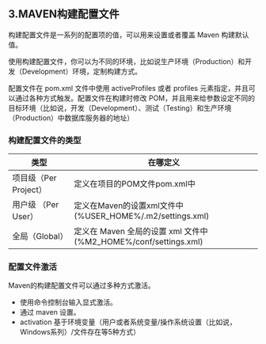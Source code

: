 
## 3.MAVEN构建配置文件

构建配置文件是一系列的配置项的值，可以用来设置或者覆盖 Maven 构建默认值。

使用构建配置文件，你可以为不同的环境，比如说生产环境（Production）和开发（Development）环境，定制构建方式。

配置文件在 pom.xml 文件中使用 activeProfiles 或者 profiles 元素指定，并且可以通过各种方式触发。配置文件在构建时修改 POM，并且用来给参数设定不同的目标环境（比如说，开发（Development）、测试（Testing）和生产环境（Production）中数据库服务器的地址）


### 构建配置文件的类型


|类型|	在哪定义|
|---|---|
|项目级（Per Project）	|定义在项目的POM文件pom.xml中|
|用户级 （Per User）|	定义在Maven的设置xml文件中 (%USER_HOME%/.m2/settings.xml)|
|全局（Global）|	定义在 Maven 全局的设置 xml 文件中 (%M2_HOME%/conf/settings.xml)|

### 配置文件激活
Maven的构建配置文件可以通过多种方式激活。

* 使用命令控制台输入显式激活。
* 通过 maven 设置。
* activation 基于环境变量（用户或者系统变量/操作系统设置（比如说，Windows系列）/文件存在等5种方式）
